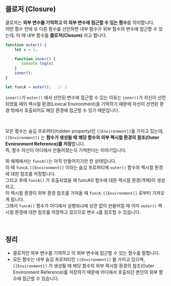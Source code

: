 ## 클로저 (Closure)

클로저는 **외부 변수를 기억하고 이 외부 변수에 접근할 수 있는 함수**를 의미합니다.<br />
어떤 함수 안에 또 다른 함수를 선언하면 내부 함수가 외부 함수의 변수에 접근할 수 있는데, 이 때 내부 함수를 **클로저(Closure)** 라고 합니다.

```jsx
function outer() {
    let x = 1;

    function inner() {
       console.log(x)	
    }
    inner();
}

let funcA = outer();   // 1
```

`inner()`가 `outer()` 에서 선언된 변수에 접근할 수 있는 이유는 `inner()`가 자신이 선언되었을 때의 렉시컬 환경(Lexical Environment)을 기억하기 때문에 자신이 선언된 환경 밖에서 호출되어도 해당 환경에 접근할 수 있기 때문입니다.

<br />

모든 함수는 숨김 프로퍼티(hidden property)인 `[[Environment]]`를 가지고 있는데,<br />
`[[Environment]]` 는 **함수가 생성될 때** **해당 함수의 외부 렉시컬 환경의 참조(Outer Evnironment Reference)를 저장**합니다.<br />
즉, 함수 자신이 어디에서 만들어졌는지 기억한다는 이야기입니다.

위 예제에서는 `funcA()`는 아직 만들어지기만 한 상태입니다.<br />
이 때 `funcA.[[Environment]]` 이라는 숨김 프로퍼티에 `outer()` 함수의 렉시컬 환경에 대한 참조를 저장합니다.<br />
그리고 후에 `funcA()` 가 호출되었을 때 funcA() 함수에 대한 렉시컬 환경(객체)이 생성되고,<br />
이 렉시컬 환경이 외부 환경 참조를 가져올  때 `funcA.[[Environment]]` 로부터 가져오게 됩니다.<br />
그래서 `funcA()` 함수가 어디에서 실행되냐에 상관 없이 만들어질 때 이미 `outer()` 렉시컬 환경에 대한 참조를 저장하고 있으므로 변수 `x`를 참조할 수 있습니다.

<br />

## 정리

- 클로저란 외부 변수를 기억하고 이 외부 변수에 접근할 수 있는 함수를 말합니다.
- 모든 함수는 내부 숨김 프로퍼티인 `[[Environment]]` 를 가지고 있으며, `[[Environment]]` 가 생성될 때 해당 함수의 외부 렉시컬 환경의 참조(Outer Environment Reference)를 저장하기 때문에 어디에서 호출되던 본인의 외부 함수에 접근할 수 있습니다.
